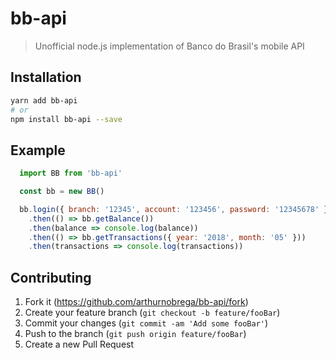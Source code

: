 # bb-api
> Unofficial node.js implementation of Banco do Brasil's mobile API

## Installation

```sh
yarn add bb-api
# or
npm install bb-api --save
```

## Example

```javascript
  import BB from 'bb-api'

  const bb = new BB()

  bb.login({ branch: '12345', account: '123456', password: '12345678' })
    .then(() => bb.getBalance())
    .then(balance => console.log(balance))
    .then(() => bb.getTransactions({ year: '2018', month: '05' }))
    .then(transactions => console.log(transactions))
```

## Contributing

1. Fork it (<https://github.com/arthurnobrega/bb-api/fork>)
2. Create your feature branch (`git checkout -b feature/fooBar`)
3. Commit your changes (`git commit -am 'Add some fooBar'`)
4. Push to the branch (`git push origin feature/fooBar`)
5. Create a new Pull Request